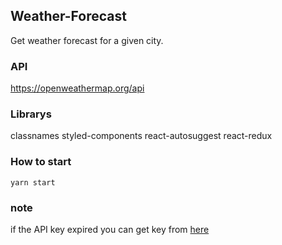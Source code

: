 
## Weather-Forecast

Get weather forecast for a given city.


### API
https://openweathermap.org/api

### Librarys
classnames
styled-components
react-autosuggest
react-redux


### How to start
`yarn start`


### note
if the API key expired you can get key from 
<a href="https://openweathermap.org/api">here</a>
